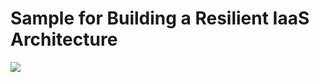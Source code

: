 # Sample for Building a Resilient IaaS Architecture


<a href="https://portal.azure.com/#create/Microsoft.Template/uri/https%3A%2F%2Fraw.githubusercontent.com%2Fopsgility%2Fcw-building-resilient-iaas-architecture%2Fmaster%2Fazure-deploy.json" rel="nofollow">
    <img src="https://camo.githubusercontent.com/9285dd3998997a0835869065bb15e5d500475034/687474703a2f2f617a7572656465706c6f792e6e65742f6465706c6f79627574746f6e2e706e67" data-canonical-src="http://azuredeploy.net/deploybutton.png" style="max-width:100%;">
</a>